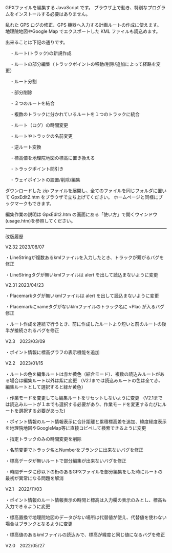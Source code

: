 GPXファイルを編集する JavaScript です。 ブラウザ上で動き、特別なプログラムをインストールする必要はありません。

乱れた GPS ログの修正、GPS 機器へ入力する計画ルートの作成に使えます。 地理院地図やGoogle Map でエクスポートした KML ファイルも読込めます。

出来ることは下記の通りです。

　・ルート(トラック)の新規作成

　・ルートの部分編集（トラックポイントの移動/削除/追加によって経路を変更）

　・ルート分割

　・部分削除

　・２つのルートを結合
 
　・複数のトラックに分かれているルートを１つのトラックに統合

　・ルート（ログ）の時間変更

　・ルートやトラックの名前変更

　・逆ルート変換

　・標高値を地理院地図の標高に置き換える

　・トラックポイント間引き

　・ウェイポイントの設置/削除/編集

ダウンロードした zip ファイルを展開し、全てのファイルを同じフォルダに置いて GpxEdit2.htm をブラウザで立ち上げてください。 ホームページと同様にブックマークもできます。

編集作業の説明は GpxEdit2.htm の画面にある「使い方」で開くウインドウ(usage.htm)を参照してください。

 ----------------------------------------------------------------

改版履歴

V2.32  2023/08/07

・LineStringが複数あるkmlファイルを入力したとき、トラックが繋がるバグを修正

・LineStringタグが無いkmlファイルは alert を出して読込まないように変更


V2.31  2023/04/23

・Placemarkタグが無いkmlファイルは alert を出して読込まないように変更

・Placemarkにnameタグがないklmファイルのトラック名に <Plac が入るバグ修正

・ルート作成を連続で行うとき、前に作成したルートより短いと前のルートの後半が接続されるバグを修正


V2.3　2023/03/09

・ポイント情報に標高グラフの表示機能を追加


V2.2　2023/01/15

・ルートの色を編集ルートは赤か黄色（結合モード）、複数の読込みルートがある場合は編集ルート以外は紫に変更
（V2.1までは読込みルートの色は全て赤、編集ルートとして選択すると緑か黄色）

・作業モードを変更しても編集ルートをリセットしないように変更
（V2.1までは読込みルートが１本でも選択する必要があり、作業モードを変更するたびにルートを選択する必要があった)

・ポイント情報のルート情報表示に合計距離と累積標高差を追加、緯度経度表示を地理院地図やGoogleMap等に直接コピペして検索できるように変更

・指定トラックのみの時間変更を削除

・名前変更でトラック名とNumberをブランクに出来ないバグを修正

・標高データが無いルートで部分編集が出来ないバグを修正

・時間データに秒以下の桁のあるGPXファイルを部分編集をした時にルートの最初が異常になる問題を解消


V2.1　2022/11/03

・ポイント情報のルート情報表示の時間と標高は入力欄の表示のみとし、標高も入力できるように変更

・標高置換で地理院地図のデータがない場所は代替値が使え、代替値を使わない場合はブランクとなるように変更

・標高値のあるkmlファイルの読込みで、標高が緯度と同じ値になるバグを修正



V2.0　2022/05/27

